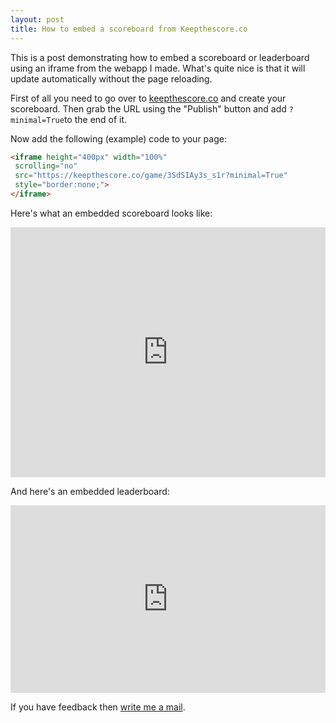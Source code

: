 ```yaml
---
layout: post
title: How to embed a scoreboard from Keepthescore.co
---
```


This is a post demonstrating how to embed a scoreboard or leaderboard<a> using an iframe from the webapp I made. What's quite nice is that it will update automatically without the page reloading.

First of all you need to go over to <a href="https://keepthescore.co/">keepthescore.co</a> and create your scoreboard. Then grab the URL using the "Publish" button and add `?minimal=True`to the end of it.

Now add the following (example) code to your page:

```html
<iframe height="400px" width="100%"
 scrolling="no"
 src="https://keepthescore.co/game/3SdSIAy3s_s1r?minimal=True"
 style="border:none;">
</iframe>
```


Here's what an embedded scoreboard looks like:

<iframe height="400px" width="100%"
 scrolling="no"
src="https://keepthescore.co/game/3SdSIAy3s_s1r?minimal=True"
style="border:none;">
</iframe>

And here's an embedded leaderboard:

<iframe height="300px" width="100%"
 scrolling="no"
src="https://keepthescore.co/view/3SdSIAy3s_s1r?minimal=True"
style="border:none;">
</iframe>

If you have feedback then <a href="mailto:caspar.wrede@gmail.com">write me a mail</a>.
